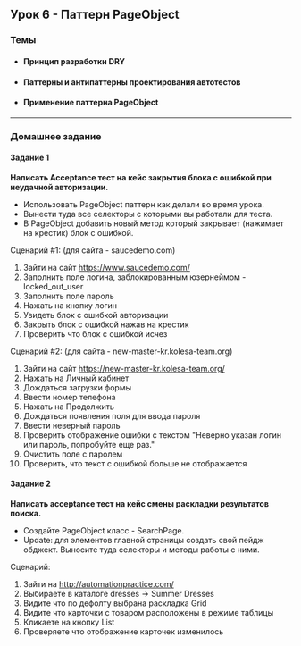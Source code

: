## Урок 6 - Паттерн PageObject 
### Темы
- #### Принцип разработки DRY
- #### Паттерны и антипаттерны проектирования автотестов
- #### Применение паттерна PageObject

____
### Домашнее задание

#### Задание 1
**Написать Acceptance тест на кейс закрытия блока с ошибкой при неудачной авторизации.**

- Использовать PageObject паттерн как делали во время урока.
- Вынести туда все селекторы с которыми вы работали для теста.
- В PageObject добавить новый метод который закрывает (нажимает на крестик) блок с ошибкой.

Сценарий #1: (для сайта - saucedemo.com)
1. Зайти на сайт https://www.saucedemo.com/
2. Заполнить поле логина, заблокированным юзернеймом -  locked_out_user
3. Заполнить поле пароль
4. Нажать на кнопку логин
5. Увидеть блок с ошибкой авторизации
6. Закрыть  блок с ошибкой нажав на крестик
7. Проверить что блок с ошибкой исчез

Сценарий #2: (для сайта - new-master-kr.kolesa-team.org)
1. Зайти на сайт https://new-master-kr.kolesa-team.org/
2. Нажать на Личный кабинет
3. Дождаться загрузки формы
4. Ввести номер телефона
5. Нажать на Продолжить
6. Дождаться появления поля для ввода пароля
7. Ввести неверный пароль
8. Проверить отображение ошибки с текстом "Неверно указан логин или пароль, попробуйте еще раз."
9. Очистить поле с паролем
10. Проверить, что текст с ошибкой больше не отображается

#### Задание 2
**Написать acceptance тест на кейс смены раскладки результатов поиска.**

- Создайте PageObject класс - SearchPage.
- Update: для элементов главной страницы создать свой пейдж обджект. Выносите туда селекторы и методы работы с ними.

Сценарий: 
1. Зайти на http://automationpractice.com/
2. Выбираете в каталоге dresses -> Summer Dresses
3. Видите что по дефолту выбрана раскладка Grid
4. Видите что карточки с товаром расположены в режиме таблицы
5. Кликаете на кнопку List
6. Проверяете что отображение карточек изменилось